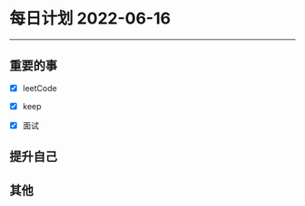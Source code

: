 #  每日计划 2022-06-16
---
## 重要的事
- [x]  leetCode
- [x]  keep
- [x]  面试



## 提升自己

  



## 其他








